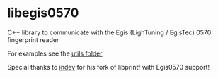 # libegis0570
C++ library to communicate with the Egis (LighTuning / EgisTec) 0570 fingerprint reader

For examples see the [utils folder](https://github.com/vinceh121/libegis0570/tree/master/utils)

Special thanks to [indev](https://github.com/indev29) for his fork of libprintf with Egis0570 support!
